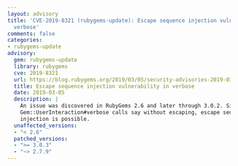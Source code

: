 ```yaml
---
layout: advisory
title: 'CVE-2019-8321 (rubygems-update): Escape sequence injection vulnerability in
  verbose'
comments: false
categories:
- rubygems-update
advisory:
  gem: rubygems-update
  library: rubygems
  cve: 2019-8321
  url: https://blog.rubygems.org/2019/03/05/security-advisories-2019-03.html
  title: Escape sequence injection vulnerability in verbose
  date: 2019-03-05
  description: |
    An issue was discovered in RubyGems 2.6 and later through 3.0.2. Since
    Gem::UserInteraction#verbose calls say without escaping, escape sequence
    injection is possible.
  unaffected_versions:
  - "< 2.6"
  patched_versions:
  - ">= 3.0.3"
  - "~> 2.7.9"
---
```

